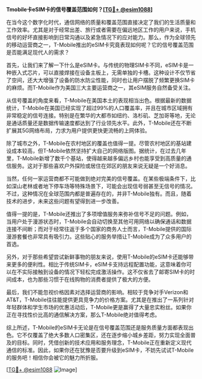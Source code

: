**Tmobile卡eSIM卡的信号覆盖范围如何？[[TG💪+ @esim1088](https://t.me/s/esim1088)]**

在当今这个数字化时代，通信网络的质量和覆盖范围直接决定了我们的生活质量和工作效率。尤其是对于经常出差、旅行或者需要在偏远地区工作的用户来说，手机信号的好坏直接影响到日常沟通以及紧急情况下的应对能力。那么，作为全球领先的移动运营商之一，T-Mobile推出的eSIM卡究竟表现如何呢？它的信号覆盖范围是否能满足现代人的需求？

首先，让我们来了解一下什么是eSIM卡。与传统的物理SIM卡不同，eSIM卡是一种嵌入式芯片，可以直接焊接在设备主板上，无需单独的卡槽。这种设计不仅节省了空间，还大大增强了设备的防水防尘性能，同时也让用户摆脱了频繁更换SIM卡的麻烦。而T-Mobile作为美国三大主要运营商之一，其eSIM服务自然备受关注。

从信号覆盖的角度来看，T-Mobile在美国本土的表现相当出色。根据最新的数据统计，T-Mobile在美国已经实现了超过99%的人口覆盖率，并且在城市区域拥有非常稳定的信号连接。特别是在繁华的大都市如纽约、洛杉矶、芝加哥等地，无论是通话质量还是数据传输速度都达到了行业领先水平。此外，T-Mobile还在不断扩展其5G网络布局，力求为用户提供更快更流畅的上网体验。

除了城市之外，T-Mobile在农村地区的覆盖也值得一提。尽管农村地区的基站建设成本较高，但T-Mobile依然坚持扩大自己的网络版图。据统计，在过去几年里，T-Mobile新增了数千个基站，使得越来越多偏远乡村也能享受到高质量的通信服务。这对于那些喜欢户外探险或居住在郊区的朋友来说无疑是一个好消息。

当然，任何一家运营商都不可能做到绝对完美的信号覆盖。在某些极端条件下，比如深山老林或者地下停车场等特殊场景下，可能会出现信号弱甚至无信号的情况。不过，这种情况在全球范围内都是普遍存在的，并非T-Mobile独有。而且，随着技术的进步，未来这些问题有望得到进一步改善。

值得一提的是，T-Mobile还推出了多项增值服务来弥补信号不足的问题。例如，当用户处于漫游状态时，T-Mobile会自动切换至其他可用网络以确保通话和数据连接不间断；而对于经常往返于多个国家的商务人士而言，T-Mobile提供的国际漫游套餐也非常具有吸引力。这些贴心的服务举措让T-Mobile成为了众多用户的首选。

另外，对于那些希望尝试新鲜事物的朋友来说，使用T-Mobile的eSIM卡还能够带来更多的便利性。相比于传统SIM卡，eSIM卡支持远程配置功能，这意味着你可以在不实际接触到设备的情况下轻松完成激活操作。这不仅省去了邮寄SIM卡的时间成本，也为那些习惯于在线购物的消费者提供了极大的方便。

最后，我们不能忽视价格因素对选择运营商的影响。相较于竞争对手Verizon和AT&T，T-Mobile往往能提供更具竞争力的价格方案。尤其是在推出了一系列针对年轻群体和学生市场的优惠活动后，T-Mobile更是赢得了大量忠实粉丝。如果你正在寻找性价比高的通信解决方案，那么T-Mobile绝对值得考虑。

综上所述，T-Mobile的eSIM卡无论是在信号覆盖范围还是服务质量方面都表现出色。它不仅覆盖了绝大多数人口密集区，还在逐步缩小城乡差距，努力实现全面普及的目标。同时，凭借创新的技术应用和服务理念，T-Mobile正在重新定义现代通信的标准。因此，如果你还在犹豫是否要升级到eSIM卡，不妨先试试T-Mobile的服务吧！相信你会被它的魅力所折服。

[[TG💪+ @esim1088](https://t.me/s/esim1088) ![Image](https://i.postimg.cc/4NQfJmqS/Snipaste-2025-05-13-00-14-12.png)]